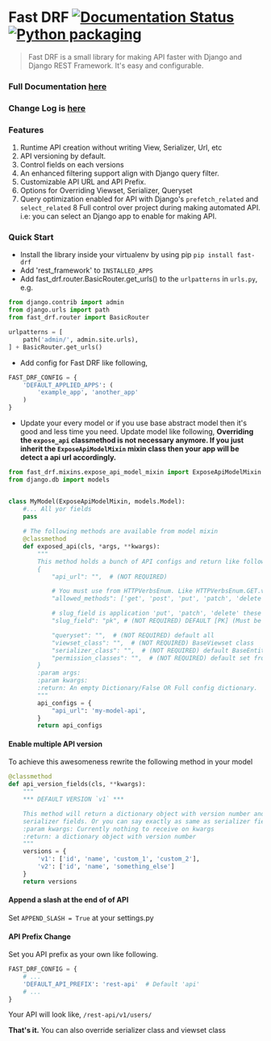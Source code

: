# Fast DRF [![Documentation Status](https://readthedocs.org/projects/fast-drf/badge/?version=latest)](https://fast-drf.readthedocs.io/en/latest/?badge=latest) [![Python packaging](https://github.com/iashraful/fast-drf/actions/workflows/python-package.yml/badge.svg?branch=master)](https://github.com/iashraful/fast-drf/actions/workflows/python-package.yml)
> Fast DRF is a small library for making API faster with Django and Django REST Framework.
It's easy and configurable.

### Full Documentation [here](https://fast-drf.readthedocs.io/en/latest/)
### Change Log is [here](https://github.com/iashraful/fast-drf/blob/master/CHANGELOG.md)

### Features
1. Runtime API creation without writing View, Serializer, Url, etc
2. API versioning by default.
3. Control fields on each versions
4. An enhanced filtering support align with Django query filter.
5. Customizable API URL and API Prefix.
6. Options for Overriding Viewset, Serializer, Queryset
7. Query optimization enabled for API with Django's `prefetch_related` and `select_related`
8 Full control over project during making automated API. i.e: you can select an Django app to enable for making API.

### Quick Start
* Install the library inside your  virtualenv by using pip `pip install fast-drf`
* Add 'rest_framework' to `INSTALLED_APPS`
* Add fast_drf.router.BasicRouter.get_urls() to the `urlpatterns` in `urls.py`, e.g.
```python
from django.contrib import admin
from django.urls import path
from fast_drf.router import BasicRouter

urlpatterns = [
    path('admin/', admin.site.urls),
] + BasicRouter.get_urls()
```

* Add config for Fast DRF like following,
```python
FAST_DRF_CONFIG = {
    'DEFAULT_APPLIED_APPS': (
        'example_app', 'another_app'
    )
}
```
* Update your every model or if you use base abstract model then it's good and less time you need. Update model like following,
**Overriding the `expose_api` classmethod is not necessary anymore. If you just inherit the `ExposeApiModelMixin` mixin class then your app will be detect a api url accordingly.**
```python
from fast_drf.mixins.expose_api_model_mixin import ExposeApiModelMixin
from django.db import models


class MyModel(ExposeApiModelMixin, models.Model):
    #... All yor fields
    pass
    
    # The following methods are available from model mixin
    @classmethod
    def exposed_api(cls, *args, **kwargs):
        """
        This method holds a bunch of API configs and return like following...
        {
            "api_url": "",  # (NOT REQUIRED)

            # You must use from HTTPVerbsEnum. Like HTTPVerbsEnum.GET.value, HTTPVerbsEnum.POST.value
            "allowed_methods": ['get', 'post', 'put', 'patch', 'delete'], # (NOT REQUIRED)

            # slug_field is application 'put', 'patch', 'delete' these methods
            "slug_field": "pk", # (NOT REQUIRED) DEFAULT [PK] (Must be model field, unique or primary key)

            "queryset": "",  # (NOT REQUIRED) default all
            "viewset_class": "",  # (NOT REQUIRED) BaseViewset class
            "serializer_class": "",  # (NOT REQUIRED) default BaseEntitySerializer
            "permission_classes": "",  # (NOT REQUIRED) default set from settings
        }
        :param args:
        :param kwargs:
        :return: An empty Dictionary/False OR Full config dictionary.
        """
        api_configs = {
            "api_url": 'my-model-api',
        }
        return api_configs

```

#### Enable multiple API version
To achieve this awesomeness rewrite the following method in your model
```python
@classmethod
def api_version_fields(cls, **kwargs):
    """
    *** DEFAULT VERSION `v1` ***

    This method will return a dictionary object with version number and fields name. Fields are similar like
    serializer fields. Or you can say exactly as same as serializer fields.
    :param kwargs: Currently nothing to receive on kwargs
    :return: a dictionary object with version number
    """
    versions = {
        'v1': ['id', 'name', 'custom_1', 'custom_2'],
        'v2': ['id', 'name', 'something_else']
    }
    return versions
```


#### Append a slash at the end of of API
Set `APPEND_SLASH = True` at your settings.py

#### API Prefix Change
Set you API prefix as your own like following.  
```python
FAST_DRF_CONFIG = {
    # ...
    'DEFAULT_API_PREFIX': 'rest-api'  # Default 'api'
    # ...
}
```
Your API will look like, `/rest-api/v1/users/`


**That's it.** You can also override serializer class and viewset class
